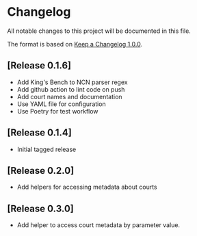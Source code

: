 # Changelog

All notable changes to this project will be documented in this file.

The format is based on [Keep a Changelog 1.0.0].

## [Release 0.1.6]
- Add King's Bench to NCN parser regex
- Add github action to lint code on push
- Add court names and documentation
- Use YAML file for configuration
- Use Poetry for test workflow

## [Release 0.1.4]
- Initial tagged release

## [Release 0.2.0]
- Add helpers for accessing metadata about courts

## [Release 0.3.0]
- Add helper to access court metadata by parameter value.

[keep a changelog 1.0.0]: https://keepachangelog.com/en/1.0.0/

